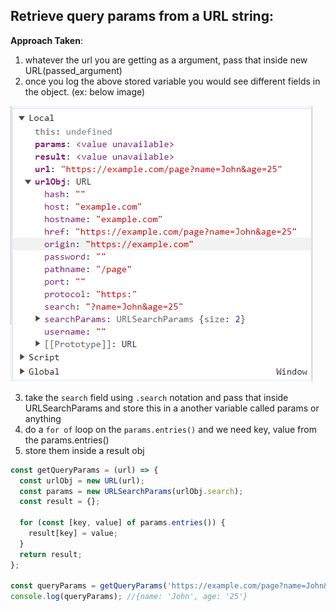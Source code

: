 ## Retrieve query params from a URL string:

**Approach Taken**:

1. whatever the url you are getting as a argument, pass that inside new URL(passed_argument)
2. once you log the above stored variable you would see different fields in the object. (ex: below image)

<img src="./imagesUsed/urlParams.png">

3. take the `search` field using `.search` notation and pass that inside URLSearchParams and store this in a another variable called params or anything
4. do a `for of` loop on the `params.entries()` and we need key, value from the params.entries()
5. store them inside a result obj

```js
const getQueryParams = (url) => {
  const urlObj = new URL(url);
  const params = new URLSearchParams(urlObj.search);
  const result = {};

  for (const [key, value] of params.entries()) {
    result[key] = value;
  }
  return result;
};

const queryParams = getQueryParams('https://example.com/page?name=John&age=25');
console.log(queryParams); //{name: 'John', age: '25'}
```
